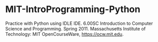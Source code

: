 # MIT-IntroProgramming-Python
Practice with Python using IDLE IDE. 6.00SC Introduction to Computer Science and Programming. Spring 2011. Massachusetts Institute of Technology: MIT OpenCourseWare, https://ocw.mit.edu. 
